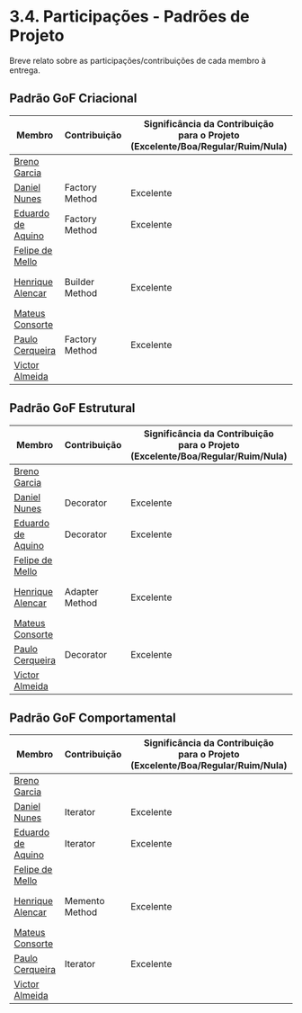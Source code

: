 # 3.4. Participações - Padrões de Projeto

Breve relato sobre as participações/contribuições de cada membro à entrega.

## Padrão GoF Criacional

| Membro | Contribuição | Significância da Contribuição <br> para o Projeto <br> (Excelente/Boa/Regular/Ruim/Nula) | Comprobatórios |
| ------ | ------ | ------ | ------ |
| [Breno Garcia](https://github.com/brenoalexandre0) |  |  |  |
| [Daniel Nunes](https://github.com/Mach1r0) | Factory Method | Excelente | [PR #3](https://github.com/UnBArqDsw2025-2-Turma02/2025.2-T02_G5_DicasDeEstagio_Entrega03/pull/3) <br> [Artefato](./Criacionais/3.1.Factory_Method.md) |
| [Eduardo de Aquino](https://github.com/fxred) | Factory Method | Excelente | [PR #3](https://github.com/UnBArqDsw2025-2-Turma02/2025.2-T02_G5_DicasDeEstagio_Entrega03/pull/3) <br> [Artefato](./Criacionais/3.1.Factory_Method.md) |
| [Felipe de Mello](https://github.com/FelipeNunesdM) |  |  | |
| [Henrique Alencar](https://github.com/henryqma) | Builder Method | Excelente | [Builder](./Criacionais/builder.md) <br> [Commit](https://github.com/UnBArqDsw2025-2-Turma02/2025.2-T02_G5_DicasDeEstagio_Entrega03/commit/c4ae9f5704d9a7695fa04b58489633f3d2fe97fd) <br> [Commit](https://github.com/UnBArqDsw2025-2-Turma02/2025.2-T02_G5_DicasDeEstagio_Entrega03/commit/675fcfb858805ecb5d317397263be762452b0cbe) |
| [Mateus Consorte](https://github.com/MVConsorte) |  |  | |
| [Paulo Cerqueira](https://github.com/paulocerqr) | Factory Method | Excelente | [PR #3](https://github.com/UnBArqDsw2025-2-Turma02/2025.2-T02_G5_DicasDeEstagio_Entrega03/pull/3) <br> [Artefato](./Criacionais/3.1.Factory_Method.md) |
| [Victor Almeida](https://github.com/aqela-batata-alt) |  |  | |


## Padrão GoF Estrutural

| Membro | Contribuição | Significância da Contribuição <br> para o Projeto <br> (Excelente/Boa/Regular/Ruim/Nula) | Comprobatórios |
| ------ | ------ | ------ | ------ |
| [Breno Garcia](https://github.com/brenoalexandre0) |  |  |  |
| [Daniel Nunes](https://github.com/Mach1r0) | Decorator | Excelente | [PR #7](https://github.com/UnBArqDsw2025-2-Turma02/2025.2-T02_G5_DicasDeEstagio_Entrega03/pull/7) <br> [Artefato](./Estruturais/3.2.Decorator.md) |
| [Eduardo de Aquino](https://github.com/fxred) | Decorator | Excelente | [PR #7](https://github.com/UnBArqDsw2025-2-Turma02/2025.2-T02_G5_DicasDeEstagio_Entrega03/pull/7) <br> [Artefato](./Estruturais/3.2.Decorator.md) |
| [Felipe de Mello](https://github.com/FelipeNunesdM) |  |  | |
| [Henrique Alencar](https://github.com/henryqma) | Adapter Method | Excelente | [Adapter](./Estruturais/adapter.md) <br> [Commit](https://github.com/UnBArqDsw2025-2-Turma02/2025.2-T02_G5_DicasDeEstagio_Entrega03/commit/906492823c0baf299a2dd505b4c22e43edf20305) <br> [Commit](https://github.com/UnBArqDsw2025-2-Turma02/2025.2-T02_G5_DicasDeEstagio_Entrega03/commit/74b15f0d9c8b3fef2e5b0e2930c651805b519b63) |
| [Mateus Consorte](https://github.com/MVConsorte) |  |  | |
| [Paulo Cerqueira](https://github.com/paulocerqr) | Decorator | Excelente | [PR #7](https://github.com/UnBArqDsw2025-2-Turma02/2025.2-T02_G5_DicasDeEstagio_Entrega03/pull/7) <br> [Artefato](./Estruturais/3.2.Decorator.md) |
| [Victor Almeida](https://github.com/aqela-batata-alt) |  |  | |


## Padrão GoF Comportamental

| Membro | Contribuição | Significância da Contribuição <br> para o Projeto <br> (Excelente/Boa/Regular/Ruim/Nula) | Comprobatórios |
| ------ | ------ | ------ | ------ |
| [Breno Garcia](https://github.com/brenoalexandre0) |  |  |  |
| [Daniel Nunes](https://github.com/Mach1r0) | Iterator | Excelente | [PR #6](https://github.com/UnBArqDsw2025-2-Turma02/2025.2-T02_G5_DicasDeEstagio_Entrega03/pull/6) <br> [Artefato](./Comportamentais/3.3.Iterator.md) |
| [Eduardo de Aquino](https://github.com/fxred) | Iterator | Excelente | [PR #6](https://github.com/UnBArqDsw2025-2-Turma02/2025.2-T02_G5_DicasDeEstagio_Entrega03/pull/6) <br> [Artefato](./Comportamentais/3.3.Iterator.md) |
| [Felipe de Mello](https://github.com/FelipeNunesdM) |  |  | |
| [Henrique Alencar](https://github.com/henryqma) | Memento Method | Excelente | [Memento](./Comportamentais/memento.md) <br> [Commit](https://github.com/UnBArqDsw2025-2-Turma02/2025.2-T02_G5_DicasDeEstagio_Entrega03/commit/f406611d8716bdb88875cec537d3b579d1c0cf15) <br> [Commit](https://github.com/UnBArqDsw2025-2-Turma02/2025.2-T02_G5_DicasDeEstagio_Entrega03/commit/c03df7369750956f1d009441a5fe46c1c20b228f) |
| [Mateus Consorte](https://github.com/MVConsorte) |  |  | |
| [Paulo Cerqueira](https://github.com/paulocerqr) | Iterator | Excelente | [PR #6](https://github.com/UnBArqDsw2025-2-Turma02/2025.2-T02_G5_DicasDeEstagio_Entrega03/pull/6) <br> [Artefato](./Comportamentais/3.3.Iterator.md) |
| [Victor Almeida](https://github.com/aqela-batata-alt) |  |  | |
